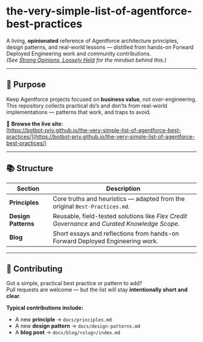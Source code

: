 # the-very-simple-list-of-agentforce-best-practices

A living, **opinionated** reference of Agentforce architecture principles, design patterns, and real-world lessons — distilled from hands-on Forward Deployed Engineering work and community contributions.  
*(See [Strong Opinions, Loosely Held](https://jeffgothelf.com/blog/strong-opinions-loosely-held/) for the mindset behind this.)*

---

## 🎯 Purpose

Keep Agentforce projects focused on **business value**, not over-engineering.  
This repository collects practical do’s and don’ts from real-world implementations — patterns that work, and traps to avoid.

🧭 **Browse the live site:**  
[https://botbot-priv.github.io/the-very-simple-list-of-agentforce-best-practices/](https://botbot-priv.github.io/the-very-simple-list-of-agentforce-best-practices/)

---

## 📚 Structure

| Section | Description |
|----------|-------------|
| **Principles** | Core truths and heuristics — adapted from the original `Best-Practices.md`. |
| **Design Patterns** | Reusable, field-tested solutions like *Flex Credit Governance* and *Curated Knowledge Scope*. |
| **Blog** | Short essays and reflections from hands-on Forward Deployed Engineering work. |

---

## 🤝 Contributing

Got a simple, practical best practice or pattern to add?  
Pull requests are welcome — but the list will stay **intentionally short and clear**.

**Typical contributions include:**
- A new **principle** → `docs/principles.md`  
- A new **design pattern** → `docs/design-patterns.md`  
- A **blog post** → `docs/blog/<slug>/index.md`
